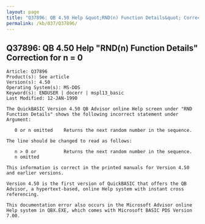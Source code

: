 ```yaml
---
layout: page
title: "Q37896: QB 4.50 Help &quot;RND(n) Function Details&quot; Correction for n = 0"
permalink: /kb/037/Q37896/
---
```


## Q37896: QB 4.50 Help &quot;RND(n) Function Details&quot; Correction for n = 0

	Article: Q37896
	Product(s): See article
	Version(s): 4.50
	Operating System(s): MS-DOS
	Keyword(s): ENDUSER | docerr | mspl13_basic
	Last Modified: 12-JAN-1990
	
	The QuickBASIC Version 4.50 QB Advisor online Help screen under "RND
	Function Details" shows the following incorrect statement under
	Argument:
	
	   0 or n omitted    Returns the next random number in the sequence.
	
	The line should be changed to read as follows:
	
	   n > 0 or          Returns the next random number in the sequence.
	   n omitted
	
	This information is correct in the printed manuals for Version 4.50
	and earlier versions.
	
	Version 4.50 is the first version of QuickBASIC that offers the QB
	Advisor, a hypertext-based, online Help system with instant cross
	referencing.
	
	This documentation error also occurs in the Microsoft Advisor online
	Help system in QBX.EXE, which comes with Microsoft BASIC PDS Version
	7.00.
